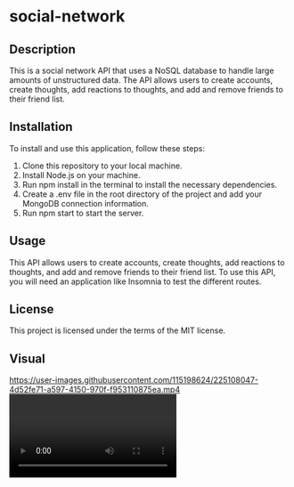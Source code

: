 # social-network
## Description
This is a social network API that uses a NoSQL database to handle large amounts of unstructured data. The API allows users to create accounts, create thoughts, add reactions to thoughts, and add and remove friends to their friend list.

## Installation
To install and use this application, follow these steps:

1. Clone this repository to your local machine.
2. Install Node.js on your machine.
3. Run npm install in the terminal to install the necessary dependencies.
4. Create a .env file in the root directory of the project and add your MongoDB connection information.
5. Run npm start to start the server.

## Usage
This API allows users to create accounts, create thoughts, add reactions to thoughts, and add and remove friends to their friend list. To use this API, you will need an application like Insomnia to test the different routes.

## License
This project is licensed under the terms of the MIT license.

## Visual
https://user-images.githubusercontent.com/115198624/225108047-4d52fe71-a597-4150-970f-f953110875ea.mp4
![](./assets/18.mp4) 
